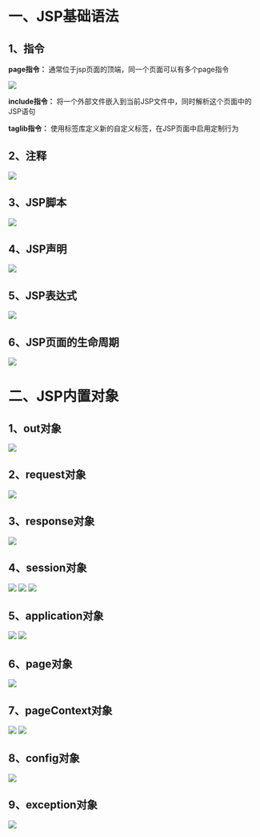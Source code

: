 # 一、JSP基础语法
## 1、指令
**page指令：** 通常位于jsp页面的顶端，同一个页面可以有多个page指令

![](http://m.qpic.cn/psb?/V12X9A3m33wlIQ/H20MRZhmHGyx2Cn*5yz*IX99q3GRhIldbxxrPA1JyyM!/b/dAsBAAAAAAAA&bo=GgNmARoDZgEDByI!&rf=viewer_4)

**include指令：** 将一个外部文件嵌入到当前JSP文件中，同时解析这个页面中的JSP语句

**taglib指令：** 使用标签库定义新的自定义标签，在JSP页面中启用定制行为

## 2、注释
![](http://m.qpic.cn/psb?/V12X9A3m33wlIQ/GrDELDNDHPQJov7DtUzAEf6k0BaGUlStaAClsK*E5jc!/b/dDABAAAAAAAA&bo=IwOzAQAAAAADB7A!&rf=viewer_4)

## 3、JSP脚本
![](http://m.qpic.cn/psb?/V12X9A3m33wlIQ/z2LNUrmzpOFIB0RgZQz8Y5snmF96mIu0bMgOaZcXTYs!/b/dFQBAAAAAAAA&bo=7gKaAAAAAAADB1Q!&rf=viewer_4)

## 4、JSP声明
![](http://m.qpic.cn/psb?/V12X9A3m33wlIQ/Rq8YxmsHLwy8uv.zC33WgvFtkznOspvoMUT6yEt6DKA!/b/dDUBAAAAAAAA&bo=7AKRAAAAAAADB10!&rf=viewer_4)

## 5、JSP表达式
![](http://m.qpic.cn/psb?/V12X9A3m33wlIQ/pDCqtLvlic.ZYUAl3qoqA4bQXOzT3qkBUv3pzvxjvqU!/b/dFIBAAAAAAAA&bo=7QKYAAAAAAADB1U!&rf=viewer_4)

## 6、JSP页面的生命周期
![](http://m.qpic.cn/psb?/V12X9A3m33wlIQ/DuEOfjqOoXp7VWcXVV2O68642BXMTNFkmS7r9IDsM68!/b/dDEBAAAAAAAA&bo=lANkAQAAAAADB9A!&rf=viewer_4)

# 二、JSP内置对象
## 1、out对象
![](http://m.qpic.cn/psb?/V12X9A3m33wlIQ/9IQSfPXbp.OpLQV44mG7QJxm6JDsSU6CUWwBxJZoy8Y!/b/dFQBAAAAAAAA&bo=2gWAAiAGngIDCcs!&rf=viewer_4)

## 2、request对象
![](http://m.qpic.cn/psb?/V12X9A3m33wlIQ/QvAe777ofQVUD.C68axFXMhhNd7Fdke350VJiALlqx4!/b/dFMBAAAAAAAA&bo=QAYuAgAAAAADB0g!&rf=viewer_4)

## 3、response对象
![](http://m.qpic.cn/psb?/V12X9A3m33wlIQ/EtUjdgyjN8JrBJsxYXQIlenh10sXt7CIijU8Asin0t0!/b/dC4BAAAAAAAA&bo=MAYaAjAGGgIDCSw!&rf=viewer_4)

## 4、session对象
![](http://m.qpic.cn/psb?/V12X9A3m33wlIQ/dF41KeZynrhvmmjUH6KawnGXKUO**Tz43Dt*MrxiI7E!/b/dC8BAAAAAAAA&bo=SwZrAQAAAAADBwU!&rf=viewer_4)
![](http://m.qpic.cn/psb?/V12X9A3m33wlIQ/NXHx0L0yqO95ygoxO*D5fkB5DHp52kuLGr*YzfRKa0A!/b/dFIBAAAAAAAA&bo=SQZSAgAAAAADBz0!&rf=viewer_4)
![](http://m.qpic.cn/psb?/V12X9A3m33wlIQ/hpN6HU0gXk0s8kFq5mQfBocVBQVgYVHzgsznQzNc.rs!/b/dDUBAAAAAAAA&bo=pAazAgAAAAADBzE!&rf=viewer_4)

## 5、application对象
![](http://m.qpic.cn/psb?/V12X9A3m33wlIQ/BC3WXtd2Uq9CaQ68Ti4yYIcRY6VeCkeLO1sGY1AdWW4!/b/dDUBAAAAAAAA&bo=KwaLAQAAAAADB4U!&rf=viewer_4)
![](http://m.qpic.cn/psb?/V12X9A3m33wlIQ/xlq3*zeCvLbCepoUR51txW*qZMdRKl78AupzDiCzVrU!/b/dDABAAAAAAAA&bo=rQXSAQAAAAADB1k!&rf=viewer_4)

## 6、page对象
![](http://m.qpic.cn/psb?/V12X9A3m33wlIQ/vCIJlh5LYmbetzjAyQQUT5JRehmDnyl7rJNK6gugaFM!/b/dFIBAAAAAAAA&bo=RgaeAgAAAAADB*4!&rf=viewer_4)

## 7、pageContext对象
![](http://m.qpic.cn/psb?/V12X9A3m33wlIQ/KbwDzWutrOghJq97q7sCS2gG2xQPDvNGaNlwdoqEXIY!/b/dDIBAAAAAAAA&bo=gwUOAQAAAAADB6s!&rf=viewer_4)
![](http://m.qpic.cn/psb?/V12X9A3m33wlIQ/TV5fvgZLx7ewl6p2Zfzq6E6s657wDkbll7TXKbeC7bY!/b/dFMBAAAAAAAA&bo=KQZ8AgAAAAADB3M!&rf=viewer_4)

## 8、config对象
![](http://m.qpic.cn/psb?/V12X9A3m33wlIQ/b8RLPam84kUldXGx9rWe7H0K8ijez9QKDH89zHmpmoE!/b/dDUBAAAAAAAA&bo=WwZ*AQAAAAADBwE!&rf=viewer_4)

## 9、exception对象
![](http://m.qpic.cn/psb?/V12X9A3m33wlIQ/rdNHLYDS38lbWXv34qrGh8UrgOmcIadCTU5pK82nMKo!/b/dFMBAAAAAAAA&bo=RgaxAUYGsQEDCSw!&rf=viewer_4)
